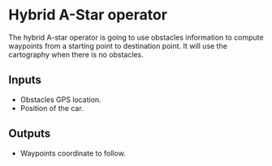 # Hybrid A-Star operator

The hybrid A-star operator is going to use obstacles information to compute waypoints from a starting point to destination point. It will use the cartography when there is no obstacles.

## Inputs

- Obstacles GPS location.
- Position of the car.

## Outputs

- Waypoints coordinate to follow.